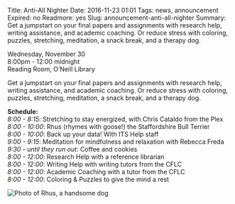 Title: Anti-All Nighter
Date: 2016-11-23 01:01 
Tags: news, announcement
Expired: no 
Readmore: yes
Slug: announcement-anti-all-nighter
Summary: Get a jumpstart on your final papers and assignments with research help, writing assistance, and academic coaching. Or reduce stress with coloring, puzzles, stretching, meditation, a snack break, and a therapy dog.

<p>Wednesday, November 30  <br />
8:00pm - 12:00 midnight <br />
Reading Room, O’Neill Library </p>

<p>Get a jumpstart on your final papers and assignments with research help, writing assistance, and academic coaching. Or reduce stress with coloring, puzzles, stretching, meditation, a snack break, and a therapy dog.</p>

<p><strong>Schedule:</strong><br />
<em>8:00 - 8:15</em>: Stretching to stay energized, with Chris Cataldo from the Plex<br />
<em>8:00 - 10:00</em>: Rhus (rhymes with goose!) the Staffordshire Bull Terrier<br />
<em>8:00 - 10:00</em>: Back up your data! With ITS Help staff<br />
<em>9:00 - 9:15</em>: Meditation for mindfulness and relaxation with Rebecca Freda<br />
<em>9:30 - until they run out</em>: Coffee and cookies<br />
<em>8:00 - 12:00</em>: Research Help with a reference librarian<br />
<em>8:00 - 12:00</em>: Writing Help with writing tutors from the CFLC<br />
<em>8:00 - 12:00</em>: Academic Coaching with a tutor from the CFLC<br />
<em>8:00 - 12:00</em>: Coloring & Puzzles to give the mind a rest</p>

<img src="/theme/img/news/2016-11/dog.jpg" alt="Photo of Rhus, a handsome dog" >

